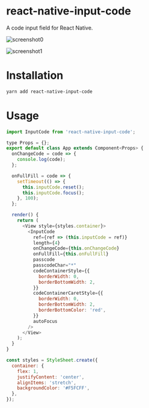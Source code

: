 # react-native-input-code

A code input field for React Native.

![screenshot0](https://user-images.githubusercontent.com/8042009/58779993-7e6b3800-8612-11e9-99d0-6835eea178aa.png)

![screenshot1](https://user-images.githubusercontent.com/8042009/58779997-81febf00-8612-11e9-956c-f6e7620d899c.png)

# Installation

```sh
yarn add react-native-input-code
```

# Usage

```javascript
import InputCode from 'react-native-input-code';

type Props = {};
export default class App extends Component<Props> {
  onChangeCode = code => {
    console.log(code);
  };

  onFullFill = code => {
    setTimeout(() => {
      this.inputCode.reset();
      this.inputCode.focus();
    }, 100);
  };

  render() {
    return (
      <View style={styles.container}>
        <InputCode
          ref={ref => (this.inputCode = ref)}
          length={4}
          onChangeCode={this.onChangeCode}
          onFullFill={this.onFullFill}
          passcode
          passcodeChar="*"
          codeContainerStyle={{
            borderWidth: 0,
            borderBottomWidth: 2,
          }}
          codeContainerCaretStyle={{
            borderWidth: 0,
            borderBottomWidth: 2,
            borderBottomColor: 'red',
          }}
          autoFocus
        />
      </View>
    );
  }
}

const styles = StyleSheet.create({
  container: {
    flex: 1,
    justifyContent: 'center',
    alignItems: 'stretch',
    backgroundColor: '#F5FCFF',
  },
});
```

